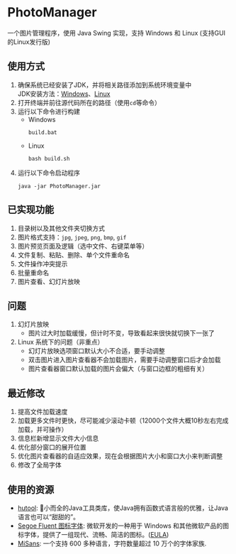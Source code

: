 # PhotoManager  
一个图片管理程序，使用 Java Swing 实现，支持 Windows 和 Linux (支持GUI的Linux发行版)

## 使用方式
1. 确保系统已经安装了JDK，并将相关路径添加到系统环境变量中  
   JDK安装方法：[Windows](https://www.runoob.com/java/java-environment-setup.html#win-install)、[Linux](https://www.runoob.com/java/java-environment-setup.html#linux-install)
2. 打开终端并前往源代码所在的路径（使用`cd`等命令）
3. 运行以下命令进行构建
   - Windows
     ```shell
     build.bat
     ```
   - Linux
     ```shell
     bash build.sh
     ```
4. 运行以下命令启动程序
   ```shell
   java -jar PhotoManager.jar
   ```

## 已实现功能
1. 目录树以及其他文件夹切换方式
2. 图片格式支持：`jpg`, `jpeg`, `png`, `bmp`, `gif`
3. 图片预览页面及逻辑（选中文件、右键菜单等）
4. 文件复制、粘贴、删除、单个文件重命名
5. 文件操作冲突提示
6. 批量重命名
7. 图片查看、幻灯片放映

## 问题
1. 幻灯片放映
   - 图片过大时加载缓慢，但计时不变，导致看起来很快就切换下一张了
2. Linux 系统下的问题（非重点）  
   - 幻灯片放映选项窗口默认大小不合适，要手动调整
   - 双击图片进入图片查看器不会加载图片，需要手动调整窗口后才会加载
   - 图片查看器窗口默认加载的图片会偏大（与窗口边框的粗细有关）

## 最近修改
1. 提高文件加载速度
2. 加载更多文件时更快，尽可能减少滚动卡顿（12000个文件大概10秒左右完成加载，并可操作）
3. 信息栏新增显示文件大小信息
4. 优化部分窗口的展开位置
5. 优化图片查看器的自适应效果，现在会根据图片大小和窗口大小来判断调整
6. 修改了全局字体

## 使用的资源
- [hutool](https://gitee.com/dromara/hutool): 🍬小而全的Java工具类库，使Java拥有函数式语言般的优雅，让Java语言也可以“甜甜的”。
- [Segoe Fluent 图标字体](https://learn.microsoft.com/zh-cn/windows/apps/design/style/segoe-fluent-icons-font): 微软开发的一种用于 Windows 和其他微软产品的图标字体，提供了一组现代、流畅、简洁的图标。([EULA](src/res/EULA.txt))
- [MiSans](https://hyperos.mi.com/font/details/sc): 一个支持 600 多种语言，字符数量超过 10 万个的字体家族.